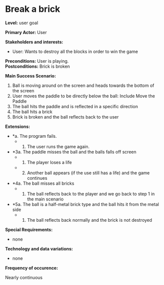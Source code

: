 # Break a brick

**Level:** user goal

**Primary Actor:** User

**Stakeholders and interests:**
- User: Wants to destroy all the blocks in order to win the game

**Preconditions:** User is playing.  
**Postconditions:** Brick is broken

**Main Success Scenario:**
1. Ball is moving around on the screen and heads towards the bottom of the screen
2. User moves the paddle to be directly below the ball: Include Move the Paddle
3. The ball hits the paddle and is reflected in a specific direction
4. The ball hits a brick
5. Brick is broken and the ball reflects back to the user

**Extensions:**
* *a. The program fails.
	* 1. The user runs the game again.
* *3a. The paddle misses the ball and the balls falls off screen
	* 1. The player loses a life
	* 2. Another ball appears (if the use still has a life) and the game continues
* *4a. The ball misses all bricks
	* 1. The ball reflects back to the player and we go back to step 1 in the main scenario
* *5a. The ball is a half-metal brick type and the ball hits it from the metal side
	* 1. The ball reflects back normally and the brick is not destroyed

**Special Requirements:**
- none

**Technology and data variations:**
- none

**Frequency of occurence:**

Nearly continuous